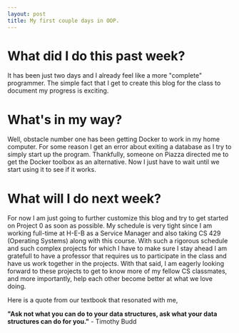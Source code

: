 ```yaml
---
layout: post
title: My first couple days in OOP.
---
```

<h1>What did I do this past week?</h1>
<p>It has been just two days and I already feel like a more "complete" programmer. The simple fact that I get to create this blog for the class to document my progress is exciting.</p>
<h1>What's in my way?</h1>
<p>Well, obstacle number one has been getting Docker to work in my home computer. For some reason I get an error about exiting a database as I try to simply start up the program. Thankfully, someone on Piazza directed me to get the Docker toolbox as an alternative. Now I just have to wait until we start using it to see if it works.</p>
<h1>What will I do next week?</h1>
<p>For now I am just going to further customize this blog and try to get started on Project 0 as soon as possible. My schedule is very tight since I am working full-time at H-E-B as a Service Manager and also taking CS 429 (Operating Systems) along with this course. With such a rigorous schedule and such complex projects for which I have to make sure I stay ahead I am gratefull to have a professor that requires us to participate in the class and have us work together in the projects. With that said, I am eagerly looking forward to these projects to get to know more of my fellow CS classmates, and more importantly, help each other become better at what we love doing.</p>    


<p>Here is a quote from our textbook that resonated with me,</p>
<p><strong>"Ask not what you can do to your data structures, ask what your data structures can do for you."</strong> - Timothy Budd</p>